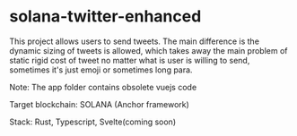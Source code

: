# solana-twitter-enhanced

This project allows users to send tweets.
The main difference is the dynamic sizing of tweets is allowed, which takes away the main problem of static rigid cost of tweet no matter what is user is willing to send, sometimes it's just emoji or sometimes long para.

Note: The app folder contains obsolete vuejs code

Target blockchain: SOLANA (Anchor framework)

Stack: Rust, Typescript, Svelte(coming soon)
